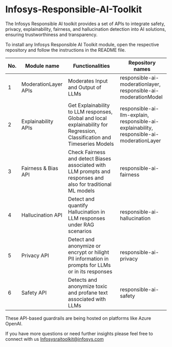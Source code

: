 # **Infosys-Responsible-AI-Toolkit**
The Infosys Responsible AI toolkit provides a set of APIs to integrate safety, privacy, explainability, fairness, and hallucination detection into AI solutions, ensuring trustworthiness and transparency. 

To install any Infosys Responsible AI Toolkit module, open the respective repository and follow the instructions in the README file.

| No. | Module name | Functionalities | Repository names |
| --- | --- | --- | ---- |
| 1 | ModerationLayer APIs | Moderates Input and Output of LLMs | responsible-ai-moderationlayer,<br>responsible-ai-moderationModel |
| 2 | Explainability APIs | Get Explainability to LLM responses, Global and local explainability for Regression, Classification and Timeseries Models | responsible-ai-llm-explain,<br>responsible-ai-explainability,<br>responsible-ai-moderationLayer |
| 3 | Fairness & Bias API | Check Fairness and detect Biases associated with LLM prompts and responses and also for traditional ML models | responsible-ai-fairness |
| 4 | Hallucination API | Detect and quantify Hallucination in LLM responses under RAG scenarios | responsible-ai-hallucination |
| 5 | Privacy API | Detect and anonymize or encrypt or hilight PII information in prompts for LLMs or in its responses | responsible-ai-privacy |
| 6 | Safety API | Detects and anonymize toxic and profane text associated with LLMs | responsible-ai-safety |


These API-based guardrails are being hosted on platforms like Azure OpenAI.

If you have more questions or need further insights please feel free to connect with us  Infosysraitoolkit@infosys.com

